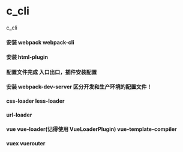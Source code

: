 # c_cli

c_cli

#### 安装 webpack webpack-cli

#### 安装 html-plugin

#### 配置文件完成 入口出口，插件安装配置

#### 安装 webpack-dev-server 区分开发和生产环境的配置文件！

#### css-loader less-loader

#### url-loader

#### vue vue-loader(记得使用 VueLoaderPlugin) vue-template-compiler

#### vuex vuerouter
